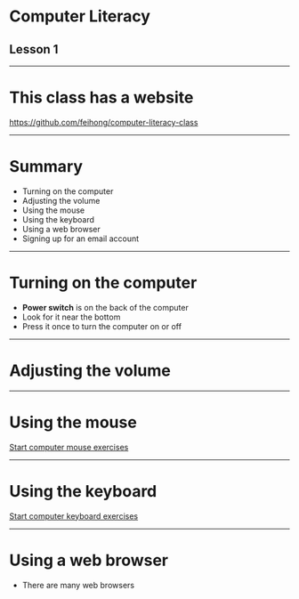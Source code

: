 # Computer Literacy

## Lesson 1

---
# This class has a website

https://github.com/feihong/computer-literacy-class

---
# Summary

- Turning on the computer
- Adjusting the volume
- Using the mouse
- Using the keyboard
- Using a web browser
- Signing up for an email account

---
# Turning on the computer

- **Power switch** is on the back of the computer
- Look for it near the bottom
- Press it once to turn the computer on or off

---
# Adjusting the volume

---
# Using the mouse

[Start computer mouse exercises](http://www.seniornet.org/howto/mouseexercises/placemouse1.html)

---
# Using the keyboard

[Start computer keyboard exercises](http://www.bbc.co.uk/guides/z3c6tfr)

---
# Using a web browser

- There are many web browsers
